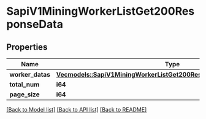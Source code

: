 # SapiV1MiningWorkerListGet200ResponseData

## Properties

Name | Type | Description | Notes
------------ | ------------- | ------------- | -------------
**worker_datas** | [**Vec<models::SapiV1MiningWorkerListGet200ResponseDataWorkerDatasInner>**](_sapi_v1_mining_worker_list_get_200_response_data_workerDatas_inner.md) |  | 
**total_num** | **i64** |  | 
**page_size** | **i64** |  | 

[[Back to Model list]](../README.md#documentation-for-models) [[Back to API list]](../README.md#documentation-for-api-endpoints) [[Back to README]](../README.md)


